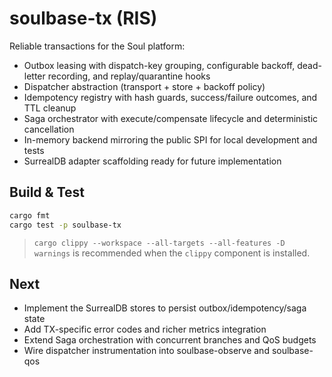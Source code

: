 # soulbase-tx (RIS)

Reliable transactions for the Soul platform:

- Outbox leasing with dispatch-key grouping, configurable backoff, dead-letter recording, and replay/quarantine hooks
- Dispatcher abstraction (transport + store + backoff policy)
- Idempotency registry with hash guards, success/failure outcomes, and TTL cleanup
- Saga orchestrator with execute/compensate lifecycle and deterministic cancellation
- In-memory backend mirroring the public SPI for local development and tests
- SurrealDB adapter scaffolding ready for future implementation

## Build & Test

```bash
cargo fmt
cargo test -p soulbase-tx
```

> `cargo clippy --workspace --all-targets --all-features -D warnings` is recommended when the `clippy` component is installed.

## Next

- Implement the SurrealDB stores to persist outbox/idempotency/saga state
- Add TX-specific error codes and richer metrics integration
- Extend Saga orchestration with concurrent branches and QoS budgets
- Wire dispatcher instrumentation into soulbase-observe and soulbase-qos
